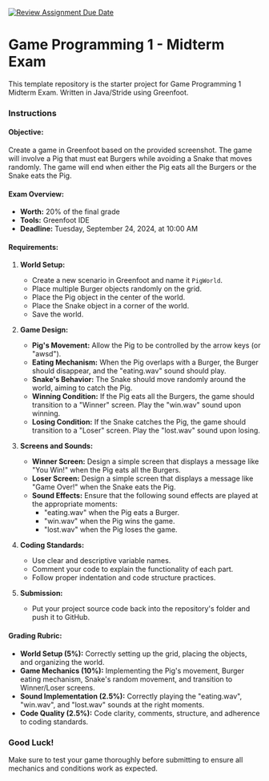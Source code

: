 [![Review Assignment Due Date](https://classroom.github.com/assets/deadline-readme-button-22041afd0340ce965d47ae6ef1cefeee28c7c493a6346c4f15d667ab976d596c.svg)](https://classroom.github.com/a/kjzW9mKg)
# Game Programming 1 - Midterm Exam

This template repository is the starter project for Game Programming 1 Midterm Exam. Written in Java/Stride using Greenfoot.

### Instructions

#### **Objective:**
Create a game in Greenfoot based on the provided screenshot. The game will involve a Pig that must eat Burgers while avoiding a Snake that moves randomly. The game will end when either the Pig eats all the Burgers or the Snake eats the Pig.

#### **Exam Overview:**
- **Worth:** 20% of the final grade
- **Tools:** Greenfoot IDE
- **Deadline:** Tuesday, September 24, 2024, at 10:00 AM

#### **Requirements:**

1. **World Setup:**
   - Create a new scenario in Greenfoot and name it `PigWorld`.
   - Place multiple Burger objects randomly on the grid.
   - Place the Pig object in the center of the world.
   - Place the Snake object in a corner of the world.
   - Save the world.

2. **Game Design:**
   - **Pig's Movement:** Allow the Pig to be controlled by the arrow keys (or "awsd").
   - **Eating Mechanism:** When the Pig overlaps with a Burger, the Burger should disappear, and the "eating.wav" sound should play.
   - **Snake's Behavior:** The Snake should move randomly around the world, aiming to catch the Pig.
   - **Winning Condition:** If the Pig eats all the Burgers, the game should transition to a "Winner" screen. Play the "win.wav" sound upon winning.
   - **Losing Condition:** If the Snake catches the Pig, the game should transition to a "Loser" screen. Play the "lost.wav" sound upon losing.

3. **Screens and Sounds:**
   - **Winner Screen:** Design a simple screen that displays a message like "You Win!" when the Pig eats all the Burgers.
   - **Loser Screen:** Design a simple screen that displays a message like "Game Over!" when the Snake eats the Pig.
   - **Sound Effects:** Ensure that the following sound effects are played at the appropriate moments:
     - "eating.wav" when the Pig eats a Burger.
     - "win.wav" when the Pig wins the game.
     - "lost.wav" when the Pig loses the game.

4. **Coding Standards:**
   - Use clear and descriptive variable names.
   - Comment your code to explain the functionality of each part.
   - Follow proper indentation and code structure practices.

5. **Submission:**
   - Put your project source code back into the repository's folder and push it to GitHub.

#### **Grading Rubric:**
- **World Setup (5%):** Correctly setting up the grid, placing the objects, and organizing the world.
- **Game Mechanics (10%):** Implementing the Pig's movement, Burger eating mechanism, Snake's random movement, and transition to Winner/Loser screens.
- **Sound Implementation (2.5%):** Correctly playing the "eating.wav", "win.wav", and "lost.wav" sounds at the right moments.
- **Code Quality (2.5%):** Code clarity, comments, structure, and adherence to coding standards.

### **Good Luck!**
Make sure to test your game thoroughly before submitting to ensure all mechanics and conditions work as expected.

